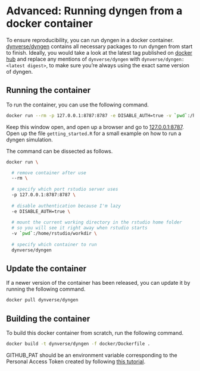 Advanced: Running dyngen from a docker container
================

<!-- github markdown built using 
rmarkdown::render("vignettes/advanced_run_dyngen_from_docker.Rmd", output_format = rmarkdown::github_document())
-->

To ensure reproducibility, you can run dyngen in a docker container.
[dynverse/dyngen](https://hub.docker.com/r/dynverse/dyngen) contains all
necessary packages to run dyngen from start to finish. Ideally, you
would take a look at the latest tag published on [docker
hub](https://hub.docker.com/r/dynverse/dyngen) and replace any mentions
of `dynverse/dyngen` with `dynverse/dyngen:<latest digest>`, to make
sure you’re always using the exact same version of dyngen.

## Running the container

To run the container, you can use the following command.

``` sh
docker run --rm -p 127.0.0.1:8787:8787 -e DISABLE_AUTH=true -v `pwd`:/home/rstudio/workdir dynverse/dyngen
```

Keep this window open, and open up a browser and go to
[127.0.0.1:8787](127.0.0.1:8787). Open up the file `getting_started.R`
for a small example on how to run a dyngen simulation.

The command can be dissected as follows.

``` sh
docker run \

  # remove container after use
  --rm \
  
  # specify which port rstudio server uses
  -p 127.0.0.1:8787:8787 \
  
  # disable authentication because I'm lazy
  -e DISABLE_AUTH=true \
  
  # mount the current working directory in the rstudio home folder
  # so you will see it right away when rstudio starts
  -v `pwd`:/home/rstudio/workdir \
  
  # specify which container to run
  dynverse/dyngen
```

## Update the container

If a newer version of the container has been released, you can update it
by running the following command.

``` sh
docker pull dynverse/dyngen
```

## Building the container

To build this docker container from scratch, run the following command.

``` sh
docker build -t dynverse/dyngen -f docker/Dockerfile .
```

GITHUB\_PAT should be an environment variable corresponding to the
Personal Access Token created by following [this
tutorial](https://docs.github.com/en/github/authenticating-to-github/creating-a-personal-access-token).
